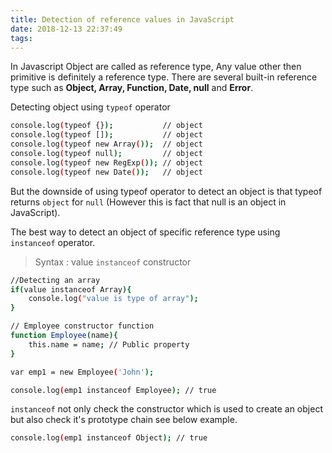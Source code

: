 ```yaml
---
title: Detection of reference values in JavaScript
date: 2018-12-13 22:37:49
tags:
---
```

In Javascript Object are called as reference type, Any value other then primitive is definitely a reference type. There are several built-in reference type such as **Object, Array, Function, Date, null** and **Error**.

Detecting object using `typeof` operator
```bash
console.log(typeof {});           // object
console.log(typeof []);           // object
console.log(typeof new Array());  // object
console.log(typeof null);         // object 
console.log(typeof new RegExp()); // object
console.log(typeof new Date());   // object
```
But the downside of using typeof operator to detect an object is that typeof returns `object` for `null` (However this is fact that null is an object in JavaScript).

The best way to detect an object of specific reference type using `instanceof` operator.

>Syntax : value `instanceof` constructor

```bash
//Detecting an array
if(value instanceof Array){
	console.log("value is type of array");
}
```
```bash
// Employee constructor function
function Employee(name){
	this.name = name; // Public property
}

var emp1 = new Employee('John');

console.log(emp1 instanceof Employee); // true
```
`instanceof` not only check the constructor which is used to create an object but also check it's prototype chain see below example.
```bash
console.log(emp1 instanceof Object); // true
```